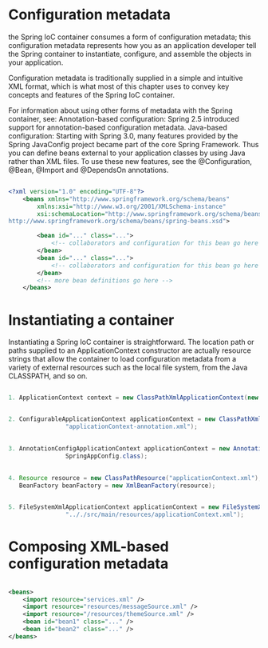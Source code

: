 # Configuration metadata

the Spring IoC container consumes a form of configuration metadata; this configuration metadata represents how you as an application developer tell the Spring container to instantiate, configure, and assemble the objects in your application.

Configuration metadata is traditionally supplied in a simple and intuitive XML format, which is what most of this chapter uses to convey key concepts and features of the Spring IoC container.

For information about using other forms of metadata with the Spring container, see:
Annotation-based configuration: Spring 2.5 introduced support for annotation-based configuration metadata.
Java-based configuration: Starting with Spring 3.0, many features provided by the Spring JavaConfig project became part of the core Spring Framework. Thus you can define beans external to your application classes by using Java rather than XML files. To use these new features, see the
@Configuration, @Bean, @Import and @DependsOn annotations.

````xml

<?xml version="1.0" encoding="UTF-8"?>
	<beans xmlns="http://www.springframework.org/schema/beans"
		xmlns:xsi="http://www.w3.org/2001/XMLSchema-instance"
		xsi:schemaLocation="http://www.springframework.org/schema/beans
http://www.springframework.org/schema/beans/spring-beans.xsd">

		<bean id="..." class="...">
			<!-- collaborators and configuration for this bean go here -->
		</bean>
		<bean id="..." class="...">
			<!-- collaborators and configuration for this bean go here -->
		</bean>
		<!-- more bean definitions go here -->
	</beans>
````

# Instantiating a container
Instantiating a Spring IoC container is straightforward. The location path or paths supplied to an ApplicationContext constructor are actually resource strings that allow the container to load configuration metadata from a variety of external resources such as the local file system, from the Java CLASSPATH, and so on.

````java

1. ApplicationContext context = new ClassPathXmlApplicationContext(new String[] {"services.xml", "daos.xml"});


2. ConfigurableApplicationContext applicationContext = new ClassPathXmlApplicationContext(
				"applicationContext-annotation.xml");
				

3. AnnotationConfigApplicationContext applicationContext = new AnnotationConfigApplicationContext(
				SpringAppConfig.class);
	
			
4. Resource resource = new ClassPathResource("applicationContext.xml");
   BeanFactory beanFactory = new XmlBeanFactory(resource);


5. FileSystemXmlApplicationContext applicationContext = new FileSystemXmlApplicationContext(
				".././src/main/resources/applicationContext.xml");
````

# Composing XML-based configuration metadata

````xml

<beans>
	<import resource="services.xml" />
	<import resource="resources/messageSource.xml" />
	<import resource="/resources/themeSource.xml" />
	<bean id="bean1" class="..." />
	<bean id="bean2" class="..." />
</beans>
````




